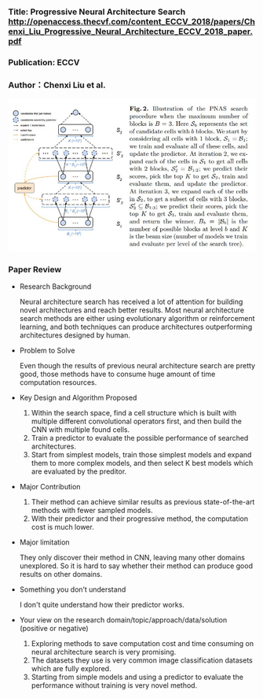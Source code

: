 ### Title: Progressive Neural Architecture Search http://openaccess.thecvf.com/content_ECCV_2018/papers/Chenxi_Liu_Progressive_Neural_Architecture_ECCV_2018_paper.pdf

### Publication: ECCV

### Author：Chenxi Liu et al.

  ![Image of PNAS](PNAS.jpg)

### Paper Review
- Research Background

  Neural architecture search has received a lot of attention for building novel architectures and reach better results. Most neural architecture search methods are either using evolutionary algorithm or reinforcement learning, and both techniques can produce architectures outperforming architectures designed by human.

- Problem to Solve

  Even though the results of previous neural architecture search are pretty good, those methods have to consume huge amount of time computation resources.

- Key Design and Algorithm Proposed

  1. Within the search space, find a cell structure which is built with multiple different convolutional operators first, and then build the CNN with multiple found cells.
  2. Train a predictor to evaluate the possible performance of searched architectures.
  3. Start from simplest models, train those simplest models and expand them to more complex models, and then select K best models which are evaluated by the preditor.

- Major Contribution

  1. Their method can achieve similar results as previous state-of-the-art methods with fewer sampled models.
  2. With their predictor and their progressive method, the computation cost is much lower.

- Major limitation

  They only discover their method in CNN, leaving many other domains unexplored. So it is hard to say whether their method can produce good results on other domains.

- Something you don’t understand

  I don't quite understand how their predictor works. 

- Your view on the research domain/topic/approach/data/solution  (positive or negative)

  1. Exploring methods to save computation cost and time consuming on neural architecture search is very promising.
  2. The datasets they use is very common image classification datasets which are fully explored.
  3. Starting from simple models and using a predictor to evaluate the performance without training is very novel method.
